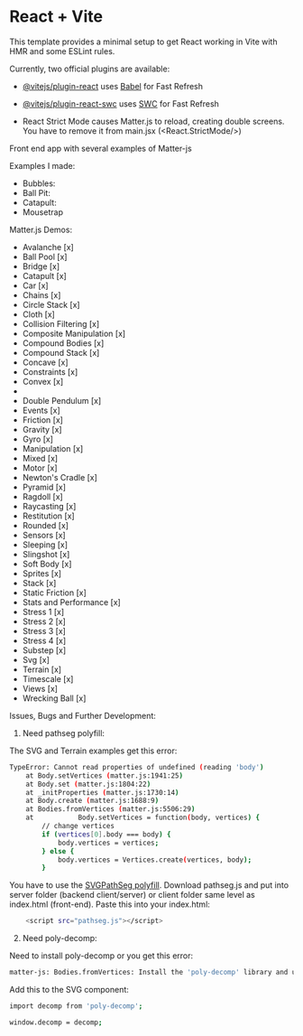 # React + Vite

This template provides a minimal setup to get React working in Vite with HMR and some ESLint rules.

Currently, two official plugins are available:

- [@vitejs/plugin-react](https://github.com/vitejs/vite-plugin-react/blob/main/packages/plugin-react/README.md) uses [Babel](https://babeljs.io/) for Fast Refresh
- [@vitejs/plugin-react-swc](https://github.com/vitejs/vite-plugin-react-swc) uses [SWC](https://swc.rs/) for Fast Refresh




- React Strict Mode causes Matter.js to reload, creating double screens. You have to remove it from main.jsx (<React.StrictMode/>)


Front end app with several examples of Matter-js 

Examples I made:

+ Bubbles: 
+ Ball Pit: 
+ Catapult:
+ Mousetrap

Matter.js Demos:

+ Avalanche [x]
+ Ball Pool [x]
+ Bridge [x]
+ Catapult [x]
+ Car [x]
+ Chains [x]
+ Circle Stack [x]
+ Cloth [x]
+ Collision Filtering [x]
+ Composite Manipulation [x]
+ Compound Bodies [x]
+ Compound Stack [x]
+ Concave [x]
+ Constraints [x]
+ Convex [x]
+ 
+ Double Pendulum [x]
+ Events [x]
+ Friction [x]
+ Gravity [x]
+ Gyro [x]
+ Manipulation [x]
+ Mixed [x]
+ Motor [x]
+ Newton's Cradle [x]
+ Pyramid [x]
+ Ragdoll [x]
+ Raycasting [x]
+ Restitution [x]
+ Rounded [x]
+ Sensors [x]
+ Sleeping [x]
+ Slingshot [x]
+ Soft Body [x]
+ Sprites [x]
+ Stack [x]
+ Static Friction [x]
+ Stats and Performance [x]
+ Stress 1 [x]
+ Stress 2 [x]
+ Stress 3 [x]
+ Stress 4 [x]
+ Substep [x]
+ Svg [x]
+ Terrain [x]
+ Timescale [x]
+ Views [x] 
+ Wrecking Ball [x]


Issues, Bugs and Further Development:

1. Need pathseg polyfill:

The SVG and Terrain examples get this error:
```bash
TypeError: Cannot read properties of undefined (reading 'body')
    at Body.setVertices (matter.js:1941:25)
    at Body.set (matter.js:1804:22)
    at _initProperties (matter.js:1730:14)
    at Body.create (matter.js:1688:9)
    at Bodies.fromVertices (matter.js:5506:29)
    at           Body.setVertices = function(body, vertices) {
        // change vertices
        if (vertices[0].body === body) {
            body.vertices = vertices;
        } else {
            body.vertices = Vertices.create(vertices, body);
        }
```

You have to use the [SVGPathSeg polyfill](https://github.com/progers/pathseg). Download pathseg.js and put into server folder (backend client/server) or client folder same level as index.html (front-end). Paste this into your index.html:

```bash
    <script src="pathseg.js"></script>
```

2. Need poly-decomp:

Need to install poly-decomp or you get this error:

```bash
matter-js: Bodies.fromVertices: Install the 'poly-decomp' library and use Common.setDecomp or provide 'decomp' as a global to decompose concave vertices.
```

Add this to the SVG component: 

```bash
import decomp from 'poly-decomp';

window.decomp = decomp;
```